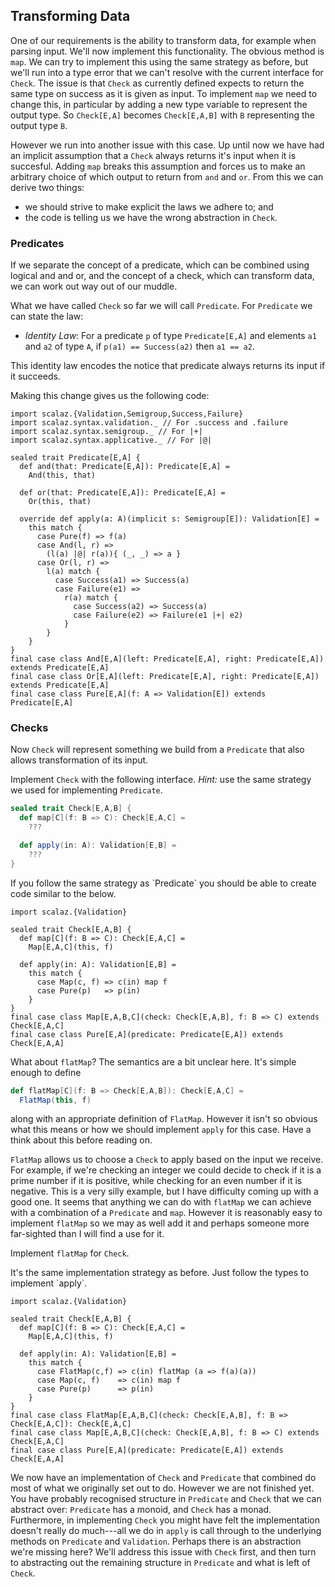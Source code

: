 ## Transforming Data

One of our requirements is the ability to transform data, for example when parsing input. We'll now implement this functionality. The obvious method is `map`. We can try to implement this using the same strategy as before, but we'll run into a type error that we can't resolve with the current interface for `Check`. The issue is that `Check` as currently defined expects to return the same type on success as it is given as input. To implement `map` we need to change this, in particular by adding a new type variable to represent the output type. So `Check[E,A]` becomes `Check[E,A,B]` with `B` representing the output type `B`.

However we run into another issue with this case. Up until now we have had an implicit assumption that a `Check` always returns it's input when it is succesful. Adding `map` breaks this assumption and forces us to make an arbitrary choice of which output to return from `and` and `or`. From this we can derive two things:

- we should strive to make explicit the laws we adhere to; and
- the code is telling us we have the wrong abstraction in `Check`.

### Predicates

If we separate the concept of a predicate, which can be combined using logical and and or, and the concept of a check, which can transform data, we can work out way out of our muddle.

What we have called `Check` so far we will call `Predicate`. For `Predicate` we can state the law:

- *Identity Law*: For a predicate `p` of type `Predicate[E,A]` and elements `a1` and `a2` of type `A`, if `p(a1) == Success(a2)` then `a1 == a2`.

This identity law encodes the notice that predicate always returns its input if it succeeds.

Making this change gives us the following code:

```tut
import scalaz.{Validation,Semigroup,Success,Failure}
import scalaz.syntax.validation._ // For .success and .failure
import scalaz.syntax.semigroup._ // For |+|
import scalaz.syntax.applicative._ // For |@|

sealed trait Predicate[E,A] {
  def and(that: Predicate[E,A]): Predicate[E,A] =
    And(this, that)

  def or(that: Predicate[E,A]): Predicate[E,A] =
    Or(this, that)

  override def apply(a: A)(implicit s: Semigroup[E]): Validation[E] =
    this match {
      case Pure(f) => f(a)
      case And(l, r) =>
        (l(a) |@| r(a)){ (_, _) => a }
      case Or(l, r) =>
        l(a) match {
          case Success(a1) => Success(a)
          case Failure(e1) =>
            r(a) match {
              case Success(a2) => Success(a)
              case Failure(e2) => Failure(e1 |+| e2)
            }
        }
    }
}
final case class And[E,A](left: Predicate[E,A], right: Predicate[E,A]) extends Predicate[E,A]
final case class Or[E,A](left: Predicate[E,A], right: Predicate[E,A]) extends Predicate[E,A]
final case class Pure[E,A](f: A => Validation[E]) extends Predicate[E,A]
```

### Checks

Now `Check` will represent something we build from a `Predicate` that also allows transformation of its input.

Implement `Check` with the following interface. *Hint:* use the same strategy we used for implementing `Predicate`.

```scala
sealed trait Check[E,A,B] {
  def map[C](f: B => C): Check[E,A,C] =
    ???

  def apply(in: A): Validation[E,B] =
    ???
}
```

<div class="solution">
If you follow the same strategy as `Predicate` you should be able to create code similar to the below.

```tut
import scalaz.{Validation}

sealed trait Check[E,A,B] {
  def map[C](f: B => C): Check[E,A,C] =
    Map[E,A,C](this, f)

  def apply(in: A): Validation[E,B] =
    this match {
      case Map(c, f) => c(in) map f
      case Pure(p)   => p(in)
    }
}
final case class Map[E,A,B,C](check: Check[E,A,B], f: B => C) extends Check[E,A,C]
final case class Pure[E,A](predicate: Predicate[E,A]) extends Check[E,A,A]
```
</div>

What about `flatMap`? The semantics are a bit unclear here. It's simple enough to define

```scala
def flatMap[C](f: B => Check[E,A,B]): Check[E,A,C] =
  FlatMap(this, f)
```

along with an appropriate definition of `FlatMap`. However it isn't so obvious what this means or how we should implement `apply` for this case. Have a think about this before reading on.

`FlatMap` allows us to choose a `Check` to apply based on the input we receive. For example, if we're checking an integer we could decide to check if it is a prime number if it is positive, while checking for an even number if it is negative. This is a very silly example, but I have difficulty coming up with a good one. It seems that anything we can do with `flatMap` we can achieve with a combination of a `Predicate` and `map`. However it is reasonably easy to implement `flatMap` so we may as well add it and perhaps someone more far-sighted than I will find a use for it.

Implement `flatMap` for `Check`.

<div class="solution">
It's the same implementation strategy as before. Just follow the types to implement `apply`.

```tut
import scalaz.{Validation}

sealed trait Check[E,A,B] {
  def map[C](f: B => C): Check[E,A,C] =
    Map[E,A,C](this, f)

  def apply(in: A): Validation[E,B] =
    this match {
      case FlatMap(c,f) => c(in) flatMap (a => f(a)(a))
      case Map(c, f)    => c(in) map f
      case Pure(p)      => p(in)
    }
}
final case class FlatMap[E,A,B,C](check: Check[E,A,B], f: B => Check[E,A,C]): Check[E,A,C]
final case class Map[E,A,B,C](check: Check[E,A,B], f: B => C) extends Check[E,A,C]
final case class Pure[E,A](predicate: Predicate[E,A]) extends Check[E,A,A]
```
</div>

We now have an implementation of `Check` and `Predicate` that combined do most of what we originally set out to do. However we are not finished yet. You have probably recognised structure in `Predicate` and `Check` that we can abstract over: `Predicate` has a monoid, and `Check` has a monad. Furthermore, in implementing `Check` you might have felt the implementation doesn't really do much---all we do in `apply` is call through to the underlying methods on `Predicate` and `Validation`. Perhaps there is an abstraction we're missing here? We'll address this issue with `Check` first, and then turn to abstracting out the remaining structure in `Predicate` and what is left of `Check`.
